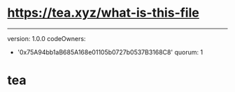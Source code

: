 # https://tea.xyz/what-is-this-file
---
version: 1.0.0
codeOwners:
  - '0x75A94bb1aB685A168e01105b0727b0537B3168C8'
quorum: 1
# tea
